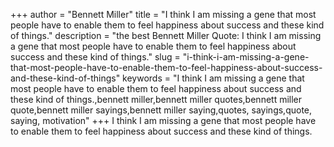+++
author = "Bennett Miller"
title = "I think I am missing a gene that most people have to enable them to feel happiness about success and these kind of things."
description = "the best Bennett Miller Quote: I think I am missing a gene that most people have to enable them to feel happiness about success and these kind of things."
slug = "i-think-i-am-missing-a-gene-that-most-people-have-to-enable-them-to-feel-happiness-about-success-and-these-kind-of-things"
keywords = "I think I am missing a gene that most people have to enable them to feel happiness about success and these kind of things.,bennett miller,bennett miller quotes,bennett miller quote,bennett miller sayings,bennett miller saying,quotes, sayings,quote, saying, motivation"
+++
I think I am missing a gene that most people have to enable them to feel happiness about success and these kind of things.
